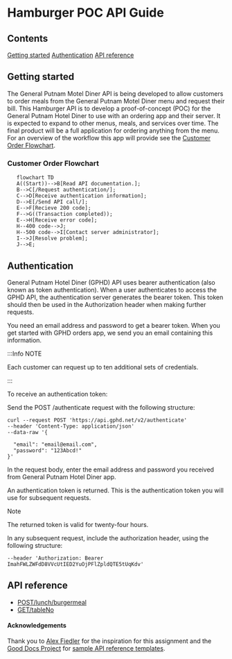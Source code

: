 # Hamburger POC API Guide
## Contents
[Getting started](#getting-started)
[Authentication](#authentication)
[API reference](#API-reference)

## Getting started

The General Putnam Motel Diner API is being developed to allow customers to order meals from the General Putnam Motel Diner menu and request their bill. This Hamburger API is to develop a proof-of-concept (POC) for the General Putnam Hotel Diner to use with an ordering app and their server. It is expected to expand to other menus, meals, and services over time. The final product will be a full application for ordering anything from the menu. For an overview of the workflow this app will provide see the [Customer Order Flowchart](#customer-order-flowchart).

### Customer Order Flowchart

```mermaid
   flowchart TD
   A((Start))-->B[Read API documentation.];
   B-->C[/Request authentication/];
   C-->D[Receive authentication information];
   D-->E[/Send API call/];
   E-->F[Recieve 200 code];
   F-->G((Transaction completed));
   E-->H[Receive error code];
   H--400 code-->J;
   H--500 code-->I[Contact server administrator];
   I-->J[Resolve problem];
   J-->E;
```

## Authentication

General Putnam Hotel Diner (GPHD) API uses bearer authentication (also known as token authentication). When a user authenticates to access the GPHD API, the authentication server generates the bearer token. This token should then be used in the Authorization header when making further requests.

You need an email address and password to get a bearer token. When you get started with GPHD orders app, we send you an email containing this information.

:::Info NOTE

Each customer can request up to ten additional sets of credentials.

:::

To receive an authentication token:

Send the POST /authenticate request with the following structure:

```
curl --request POST 'https://api.gphd.net/v2/authenticate'
--header 'Content-Type: application/json'
--data-raw '{

  "email": "email@email.com",
  "password": "123Abcd!"
}'
```

In the request body, enter the email address and password you received from General Putnam Hotel Diner app.

An authentication token is returned. This is the authentication token you will use for subsequent requests.

> [!NOTE]  
> The returned token is valid for twenty-four hours.

In any subsequent request, include the authorization header, using the following structure:

```--header 'Authorization: Bearer ImahFWLZWFdD8VVcUtIED2YuOjPFlZpldQTE5tUqKdv'```

## API reference

* [POST/lunch/burgermeal](https://github.com/Schnee18/student-showcase/blob/main/student-work/2023/Sharon-Schnee/api-final-project/post.md)
* [GET/tableNo](https://github.com/Schnee18/student-showcase/blob/main/student-work/2023/Sharon-Schnee/api-final-project/get.md)

#### Acknowledgements
Thank you to [Alex Fiedler](https://www.linkedin.com/in/alexfiedler/) for the inspiration for this assignment and the [Good Docs Project](https://thegooddocsproject.dev/) for [sample API reference templates](https://github.com/thegooddocsproject/templates/blob/master/api-reference/api-reference.md).
  



